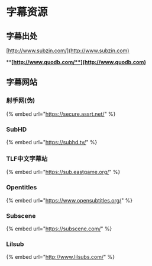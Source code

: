 # 字幕资源

## &#x20;字幕出处

[http://www.subzin.com/](http://www.subzin.com)

****[**http://www.quodb.com/**](http://www.quodb.com)****

## 字幕网站

### **射手网(伪)**

{% embed url="https://secure.assrt.net/" %}

### SubHD

{% embed url="https://subhd.tv/" %}

### TLF中文字幕站

{% embed url="https://sub.eastgame.org/" %}

### Opentitles

{% embed url="https://www.opensubtitles.org/" %}

### Subscene

{% embed url="https://subscene.com/" %}

### Lilsub

{% embed url="http://www.lilsubs.com/" %}

